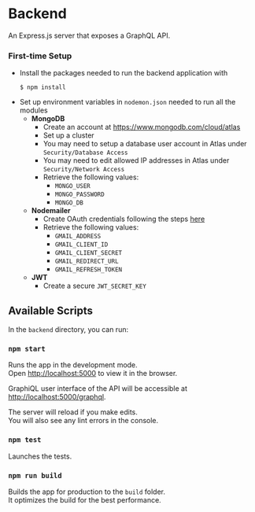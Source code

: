 # Backend

An Express.js server that exposes a GraphQL API.

### First-time Setup

* Install the packages needed to run the backend application with<br>
  ```
  $ npm install
  ```
* Set up environment variables in `nodemon.json` needed to run all the modules
  * **MongoDB**
    * Create an account at https://www.mongodb.com/cloud/atlas
    * Set up a cluster
    * You may need to setup a database user account in Atlas under `Security/Database Access`
    * You may need to edit allowed IP addresses in Atlas under `Security/Network Access` 
    * Retrieve the following values:
      * `MONGO_USER`
      * `MONGO_PASSWORD`
      * `MONGO_DB`
  * **Nodemailer**
    * Create OAuth credentials following the steps [here](https://medium.com/@nickroach_50526/sending-emails-with-node-js-using-smtp-gmail-and-oauth2-316fe9c790a1)
    * Retrieve the following values:
      * `GMAIL_ADDRESS`
      * `GMAIL_CLIENT_ID`
      * `GMAIL_CLIENT_SECRET`
      * `GMAIL_REDIRECT_URL`
      * `GMAIL_REFRESH_TOKEN`
  * **JWT**
    * Create a secure `JWT_SECRET_KEY`

## Available Scripts

In the `backend` directory, you can run:

### `npm start`

Runs the app in the development mode.<br>
Open [http://localhost:5000](http://localhost:5000) to view it in the browser.

GraphiQL user interface of the API will be accessible at [http://localhost:5000/graphql](http://localhost:5000/graphql).

The server will reload if you make edits.<br>
You will also see any lint errors in the console.

### `npm test`

Launches the tests.<br>

### `npm run build`

Builds the app for production to the `build` folder.<br>
It optimizes the build for the best performance.
